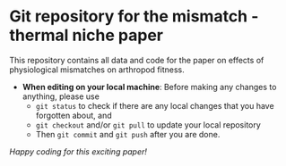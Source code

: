 # Git repository for the mismatch - thermal niche paper

This repository contains all data and code for the paper on effects of physiological mismatches on arthropod fitness.

* **When editing on your local machine**: Before making any changes to anything, please use 
   * `git status` to check if there are any local changes that you have forgotten about, and  
   * `git checkout`  and/or `git pull` to update your local repository
   * Then `git commit` and `git push` after you are done.

*Happy coding for this exciting paper!*